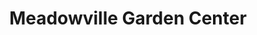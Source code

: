 ---
title: "Meadowville Garden Center"
url: /guelph-eramosa/meadowville-garden-center/
shop: garden centre
---
